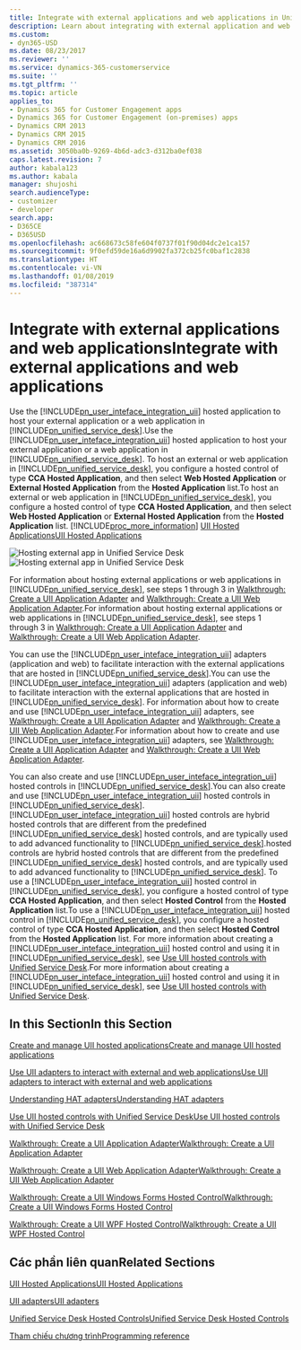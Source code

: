 ```yaml
---
title: Integrate with external applications and web applications in Unified Service Desk for Dynamics 365 for Customer Engagement apps| MicrosoftDocs
description: Learn about integrating with external application and web application n Unified Service Desk.
ms.custom:
- dyn365-USD
ms.date: 08/23/2017
ms.reviewer: ''
ms.service: dynamics-365-customerservice
ms.suite: ''
ms.tgt_pltfrm: ''
ms.topic: article
applies_to:
- Dynamics 365 for Customer Engagement apps
- Dynamics 365 for Customer Engagement (on-premises) apps
- Dynamics CRM 2013
- Dynamics CRM 2015
- Dynamics CRM 2016
ms.assetid: 3050ba0b-9269-4b6d-adc3-d312ba0ef038
caps.latest.revision: 7
author: kabala123
ms.author: kabala
manager: shujoshi
search.audienceType:
- customizer
- developer
search.app:
- D365CE
- D365USD
ms.openlocfilehash: ac668673c58fe604f0737f01f90d04dc2e1ca157
ms.sourcegitcommit: 9f0efd59de16a6d9902fa372cb25fc0baf1c2838
ms.translationtype: HT
ms.contentlocale: vi-VN
ms.lasthandoff: 01/08/2019
ms.locfileid: "387314"
---
```

# <a name="integrate-with-external-applications-and-web-applications"></a><span data-ttu-id="1bda9-103">Integrate with external applications and web applications</span><span class="sxs-lookup"><span data-stu-id="1bda9-103">Integrate with external applications and web applications</span></span>
<span data-ttu-id="1bda9-104">Use the [!INCLUDE[pn_user_inteface_integration_uii](../includes/pn-user-interface-integration-uii.md)] hosted application to host your external application or a web application in [!INCLUDE[pn_unified_service_desk](../includes/pn-unified-service-desk.md)].</span><span class="sxs-lookup"><span data-stu-id="1bda9-104">Use the [!INCLUDE[pn_user_inteface_integration_uii](../includes/pn-user-interface-integration-uii.md)] hosted application to host your external application or a web application in [!INCLUDE[pn_unified_service_desk](../includes/pn-unified-service-desk.md)].</span></span> <span data-ttu-id="1bda9-105">To host an external or web application in [!INCLUDE[pn_unified_service_desk](../includes/pn-unified-service-desk.md)], you configure a hosted control of type **CCA Hosted Application**, and then select **Web Hosted Application** or **External Hosted Application** from the **Hosted Application** list.</span><span class="sxs-lookup"><span data-stu-id="1bda9-105">To host an external or web application in [!INCLUDE[pn_unified_service_desk](../includes/pn-unified-service-desk.md)], you configure a hosted control of type **CCA Hosted Application**, and then select **Web Hosted Application** or **External Hosted Application** from the **Hosted Application** list.</span></span> [!INCLUDE[proc_more_information](../includes/proc-more-information.md)] <span data-ttu-id="1bda9-106">[UII Hosted Applications](../unified-service-desk/uii-hosted-applications.md)</span><span class="sxs-lookup"><span data-stu-id="1bda9-106">[UII Hosted Applications](../unified-service-desk/uii-hosted-applications.md)</span></span>  
  
 <span data-ttu-id="1bda9-107">![Hosting external app in Unified Service Desk](../unified-service-desk/media/usd-new-uii-hosted-control.png "Hosting external app in Unified Service Desk")</span><span class="sxs-lookup"><span data-stu-id="1bda9-107">![Hosting external app in Unified Service Desk](../unified-service-desk/media/usd-new-uii-hosted-control.png "Hosting external app in Unified Service Desk")</span></span>  
  
 <span data-ttu-id="1bda9-108">For information about hosting external applications or web applications in [!INCLUDE[pn_unified_service_desk](../includes/pn-unified-service-desk.md)], see steps 1 through 3 in [Walkthrough: Create a UII Application Adapter](../unified-service-desk/walkthrough-create-uii-application-adapter.md) and [Walkthrough: Create a UII Web Application Adapter](../unified-service-desk/walkthrough-create-uii-web-application-adapter.md).</span><span class="sxs-lookup"><span data-stu-id="1bda9-108">For information about hosting external applications or web applications in [!INCLUDE[pn_unified_service_desk](../includes/pn-unified-service-desk.md)], see steps 1 through 3 in [Walkthrough: Create a UII Application Adapter](../unified-service-desk/walkthrough-create-uii-application-adapter.md) and [Walkthrough: Create a UII Web Application Adapter](../unified-service-desk/walkthrough-create-uii-web-application-adapter.md).</span></span>  
  
 <span data-ttu-id="1bda9-109">You can use the [!INCLUDE[pn_user_inteface_integration_uii](../includes/pn-user-interface-integration-uii.md)] adapters (application and web) to facilitate interaction with the external applications that are hosted in [!INCLUDE[pn_unified_service_desk](../includes/pn-unified-service-desk.md)].</span><span class="sxs-lookup"><span data-stu-id="1bda9-109">You can use the [!INCLUDE[pn_user_inteface_integration_uii](../includes/pn-user-interface-integration-uii.md)] adapters (application and web) to facilitate interaction with the external applications that are hosted in [!INCLUDE[pn_unified_service_desk](../includes/pn-unified-service-desk.md)].</span></span> <span data-ttu-id="1bda9-110">For information about how to create and use [!INCLUDE[pn_user_inteface_integration_uii](../includes/pn-user-interface-integration-uii.md)] adapters, see [Walkthrough: Create a UII Application Adapter](../unified-service-desk/walkthrough-create-uii-application-adapter.md) and [Walkthrough: Create a UII Web Application Adapter](../unified-service-desk/walkthrough-create-uii-web-application-adapter.md).</span><span class="sxs-lookup"><span data-stu-id="1bda9-110">For information about how to create and use [!INCLUDE[pn_user_inteface_integration_uii](../includes/pn-user-interface-integration-uii.md)] adapters, see [Walkthrough: Create a UII Application Adapter](../unified-service-desk/walkthrough-create-uii-application-adapter.md) and [Walkthrough: Create a UII Web Application Adapter](../unified-service-desk/walkthrough-create-uii-web-application-adapter.md).</span></span>  
  
 <span data-ttu-id="1bda9-111">You can also create and use [!INCLUDE[pn_user_inteface_integration_uii](../includes/pn-user-interface-integration-uii.md)] hosted controls in [!INCLUDE[pn_unified_service_desk](../includes/pn-unified-service-desk.md)].</span><span class="sxs-lookup"><span data-stu-id="1bda9-111">You can also create and use [!INCLUDE[pn_user_inteface_integration_uii](../includes/pn-user-interface-integration-uii.md)] hosted controls in [!INCLUDE[pn_unified_service_desk](../includes/pn-unified-service-desk.md)].</span></span> [!INCLUDE[pn_user_inteface_integration_uii](../includes/pn-user-interface-integration-uii.md)] <span data-ttu-id="1bda9-112">hosted controls are hybrid hosted controls that are different from the predefined [!INCLUDE[pn_unified_service_desk](../includes/pn-unified-service-desk.md)] hosted controls, and are typically used to add advanced functionality to [!INCLUDE[pn_unified_service_desk](../includes/pn-unified-service-desk.md)].</span><span class="sxs-lookup"><span data-stu-id="1bda9-112">hosted controls are hybrid hosted controls that are different from the predefined [!INCLUDE[pn_unified_service_desk](../includes/pn-unified-service-desk.md)] hosted controls, and are typically used to add advanced functionality to [!INCLUDE[pn_unified_service_desk](../includes/pn-unified-service-desk.md)].</span></span> <span data-ttu-id="1bda9-113">To use a [!INCLUDE[pn_user_inteface_integration_uii](../includes/pn-user-interface-integration-uii.md)] hosted control in [!INCLUDE[pn_unified_service_desk](../includes/pn-unified-service-desk.md)], you configure a hosted control of type **CCA Hosted Application**, and then select **Hosted Control** from the **Hosted Application** list.</span><span class="sxs-lookup"><span data-stu-id="1bda9-113">To use a [!INCLUDE[pn_user_inteface_integration_uii](../includes/pn-user-interface-integration-uii.md)] hosted control in [!INCLUDE[pn_unified_service_desk](../includes/pn-unified-service-desk.md)], you configure a hosted control of type **CCA Hosted Application**, and then select **Hosted Control** from the **Hosted Application** list.</span></span> <span data-ttu-id="1bda9-114">For more information about creating a [!INCLUDE[pn_user_inteface_integration_uii](../includes/pn-user-interface-integration-uii.md)] hosted control and using it in [!INCLUDE[pn_unified_service_desk](../includes/pn-unified-service-desk.md)], see [Use UII hosted controls with Unified Service Desk](../unified-service-desk/use-uii-hosted-controls-unified-service-desk.md).</span><span class="sxs-lookup"><span data-stu-id="1bda9-114">For more information about creating a [!INCLUDE[pn_user_inteface_integration_uii](../includes/pn-user-interface-integration-uii.md)] hosted control and using it in [!INCLUDE[pn_unified_service_desk](../includes/pn-unified-service-desk.md)], see [Use UII hosted controls with Unified Service Desk](../unified-service-desk/use-uii-hosted-controls-unified-service-desk.md).</span></span>  
  
## <a name="in-this-section"></a><span data-ttu-id="1bda9-115">In this Section</span><span class="sxs-lookup"><span data-stu-id="1bda9-115">In this Section</span></span>  
 [<span data-ttu-id="1bda9-116">Create and manage UII hosted applications</span><span class="sxs-lookup"><span data-stu-id="1bda9-116">Create and manage UII hosted applications</span></span>](../unified-service-desk/create-manage-uii-hosted-applications.md)  
  
 [<span data-ttu-id="1bda9-117">Use UII adapters to interact with external and web applications</span><span class="sxs-lookup"><span data-stu-id="1bda9-117">Use UII adapters to interact with external and web applications</span></span>](../unified-service-desk/use-uii-adapters-interact-external-web-applications.md)  
  
 [<span data-ttu-id="1bda9-118">Understanding HAT adapters</span><span class="sxs-lookup"><span data-stu-id="1bda9-118">Understanding HAT adapters</span></span>](../unified-service-desk/use-uii-automation-adapter-interact-external-web-applications.md)  
  
 [<span data-ttu-id="1bda9-119">Use UII hosted controls with Unified Service Desk</span><span class="sxs-lookup"><span data-stu-id="1bda9-119">Use UII hosted controls with Unified Service Desk</span></span>](../unified-service-desk/use-uii-hosted-controls-unified-service-desk.md)  
  
 [<span data-ttu-id="1bda9-120">Walkthrough: Create a UII Application Adapter</span><span class="sxs-lookup"><span data-stu-id="1bda9-120">Walkthrough: Create a UII Application Adapter</span></span>](../unified-service-desk/walkthrough-create-uii-application-adapter.md)  
  
 [<span data-ttu-id="1bda9-121">Walkthrough: Create a UII Web Application Adapter</span><span class="sxs-lookup"><span data-stu-id="1bda9-121">Walkthrough: Create a UII Web Application Adapter</span></span>](../unified-service-desk/walkthrough-create-uii-web-application-adapter.md)  
  
 [<span data-ttu-id="1bda9-122">Walkthrough: Create a UII Windows Forms Hosted Control</span><span class="sxs-lookup"><span data-stu-id="1bda9-122">Walkthrough: Create a UII Windows Forms Hosted Control</span></span>](../unified-service-desk/walkthrough-create-uii-windows-forms-hosted-control.md)  
  
 [<span data-ttu-id="1bda9-123">Walkthrough: Create a UII WPF Hosted Control</span><span class="sxs-lookup"><span data-stu-id="1bda9-123">Walkthrough: Create a UII WPF Hosted Control</span></span>](../unified-service-desk/walkthrough-create-uii-wpf-hosted-control.md)  
  
## <a name="related-sections"></a><span data-ttu-id="1bda9-124">Các phần liên quan</span><span class="sxs-lookup"><span data-stu-id="1bda9-124">Related Sections</span></span>  
 [<span data-ttu-id="1bda9-125">UII Hosted Applications</span><span class="sxs-lookup"><span data-stu-id="1bda9-125">UII Hosted Applications</span></span>](../unified-service-desk/uii-hosted-applications.md)  
  
 [<span data-ttu-id="1bda9-126">UII adapters</span><span class="sxs-lookup"><span data-stu-id="1bda9-126">UII adapters</span></span>](../unified-service-desk/uii-adapters.md)  
  
 [<span data-ttu-id="1bda9-127">Unified Service Desk Hosted Controls</span><span class="sxs-lookup"><span data-stu-id="1bda9-127">Unified Service Desk Hosted Controls</span></span>](../unified-service-desk/unified-service-desk-hosted-controls.md)  
  
 [<span data-ttu-id="1bda9-128">Tham chiếu chương trình</span><span class="sxs-lookup"><span data-stu-id="1bda9-128">Programming reference</span></span>](../unified-service-desk/programming-reference.md)
